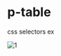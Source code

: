 # p-table
css selectors ex

![1](https://user-images.githubusercontent.com/54937863/89412465-7089d900-d727-11ea-86e5-903cf5d98141.png)
